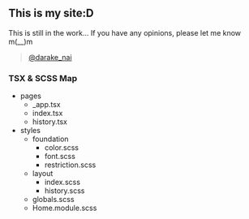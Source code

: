 ## This is my site:D
This is still in the work...
If you have any opinions, please let me know m(__)m
>[@darake_nai](https://twitter.com/darake_nai)

### TSX & SCSS Map
* pages
    + _app.tsx
    + index.tsx
    + history.tsx
* styles
    + foundation
        - color.scss
        - font.scss
        - restriction.scss
    + layout
        - index.scss
        - history.scss
    + globals.scss
    + Home.module.scss